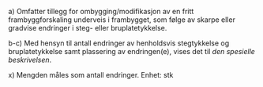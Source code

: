 a) Omfatter tillegg for ombygging/modifikasjon av en fritt frambyggforskaling underveis i frambygget, som følge av skarpe eller gradvise endringer i steg- eller bruplatetykkelse.

b-c) Med hensyn til antall endringer av henholdsvis stegtykkelse og bruplatetykkelse samt plassering av endringen(e), vises det til *den spesielle beskrivelsen*.

x) Mengden måles som antall endringer. Enhet: stk


